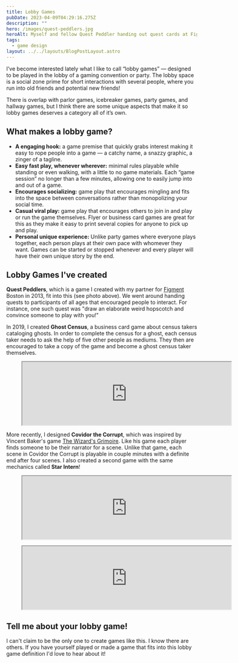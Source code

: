 ```yaml
---
title: Lobby Games
pubDate: 2023-04-09T04:29:16.275Z
description: ""
hero: /images/quest-peddlers.jpg
heroAlt: Myself and fellow Quest Peddler handing out quest cards at Figment Boston, MA in 2013
tags:
  - game design
layout: ../../layouts/BlogPostLayout.astro
---
```


I’ve become interested lately what I like to call “lobby games” — designed to be played in the lobby of a gaming convention or party. The lobby space is a social zone prime for short interactions with several people, where you run into old friends and potential new friends!

There is overlap with parlor games, icebreaker games, party games, and hallway games, but I think there are some unique aspects that make it so lobby games deserves a category all of it’s own.

## What makes a lobby game?

- **A engaging hook:** a game premise that quickly grabs interest making it easy to rope people into a game — a catchy name, a snazzy graphic, a zinger of a tagline.
- **Easy fast play, whenever wherever:** minimal rules playable while standing or even walking, with a little to no game materials. Each “game session” no longer than a few minutes, allowing one to easily jump into and out of a game.
- **Encourages socializing:** game play that encourages mingling and fits into the space between conversations rather than monopolizing your social time.
- **Casual viral play:** game play that encourages others to join in and play or run the game themselves. Flyer or business card games are great for this as they make it easy to print several copies for anyone to pick up and play.
- **Personal unique experience:** Unlike party games where everyone plays together, each person plays at their own pace with whomever they want. Games can be started or stopped whenever and every player will have their own unique story by the end.

## Lobby Games I've created

**Quest Peddlers**, which is a game I created with my partner for [Figment](https://www.figmentproject.org/) Boston in 2013, fit into this (see photo above). We went around handing quests to participants of all ages that encouraged people to interact. For instance, one such quest was "draw an elaborate weird hopscotch and convince someone to play with you!"

In 2019, I created **Ghost Census**, a business card game about census takers cataloging ghosts. In order to complete the census for a ghost, each census taker needs to ask the help of five other people as mediums. They then are encouraged to take a copy of the game and become a ghost census taker themselves.

<figure>
    <iframe loading="lazy" src="https://itch.io/embed/499974?linkback=true" width="552" height="167"></iframe>
</figure>

More recently, I designed **Covidor the Corrupt**, which was inspired by Vincent Baker's game [The Wizard's Grimoire](https://lumpley.itch.io/the-wizards-grimoire). Like his game each player finds someone to be their narrator for a scene. Unlike that game, each scene in Covidor the Corrupt is playable in couple minutes with a definite end after four scenes. I also created a second game with the same mechanics called **Star Intern**!

<figure>
    <iframe loading="lazy" src="https://itch.io/embed/1880936?linkback=true" width="552" height="167"></iframe>
</figure>

<figure>
    <iframe loading="lazy" src="https://itch.io/embed/1907287?linkback=true" width="552" height="167"></iframe>
</figure>

## Tell me about your lobby game!

I can't claim to be the only one to create games like this. I know there are others. If you have yourself played or made a game that fits into this lobby game definition I'd love to hear about it!

